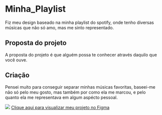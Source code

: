 # Minha_Playlist

Fiz meu design baseado na minha playlist do spotify, onde tenho diversas músicas que não só amo, mas me sinto representado.

## Proposta do projeto

A proposta do projeto é que alguém possa te conhecer através daquilo que você ouve.

## Criação

Pensei muito para conseguir separar minhas músicas favoritas, baseei-me não só pelo meu gosto, mas também por como ela me marcou, e pelo quanto ela me representava em algum aspécto pessoal.

![](https://camo.githubusercontent.com/3a2794a3525f0b3bc6ba683af64404acaa59a913a639fe2b4a432e58937055e8/68747470733a2f2f63646e2d69636f6e732d706e672e666c617469636f6e2e636f6d2f3531322f353936382f353936383730352e706e67) [Clique aqui para visualizar meu projeto no Figma](https://www.figma.com/proto/mTAhvsQOuUu9lyvJZjg3Zi/Playlist?node-id=0%3A1&scaling=scale-down&page-id=0%3A1&starting-point-node-id=4%3A4)
